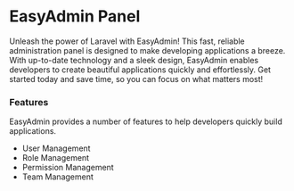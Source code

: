 # EasyAdmin Panel

Unleash the power of Laravel with EasyAdmin! This fast, reliable administration panel is designed to make developing applications a breeze. With up-to-date technology and a sleek design, EasyAdmin enables developers to create beautiful applications quickly and effortlessly. Get started today and save time, so you can focus on what matters most!

### Features
EasyAdmin provides a number of features to help developers quickly build applications.
- User Management
- Role Management
- Permission Management
- Team Management
